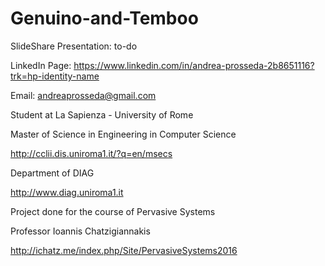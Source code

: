 # Genuino-and-Temboo
SlideShare Presentation: to-do

LinkedIn Page: https://www.linkedin.com/in/andrea-prosseda-2b8651116?trk=hp-identity-name

Email: andreaprosseda@gmail.com

Student at La Sapienza - University of Rome

Master of Science in Engineering in Computer Science

http://cclii.dis.uniroma1.it/?q=en/msecs

Department of DIAG

http://www.diag.uniroma1.it

Project done for the course of Pervasive Systems 

Professor Ioannis Chatzigiannakis

http://ichatz.me/index.php/Site/PervasiveSystems2016
